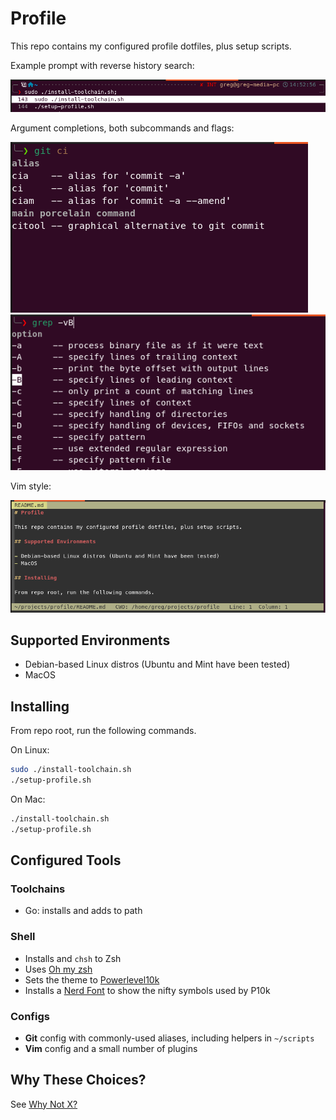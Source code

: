 # Profile

This repo contains my configured profile dotfiles, plus setup scripts.

Example prompt with reverse history search:

![alt text](docs/history_completion.png "Reverse history search with prompt")

Argument completions, both subcommands and flags:

![alt text](docs/git_subcommand_completion.png "Git subcommand completion")
![alt text](docs/grep_flag_completion.png "Grep flag completion")

Vim style:

![alt text](docs/vim.png "Vim styling")

## Supported Environments

- Debian-based Linux distros (Ubuntu and Mint have been tested)
- MacOS

## Installing

From repo root, run the following commands.

On Linux:

```sh
sudo ./install-toolchain.sh
./setup-profile.sh
```

On Mac:

```sh
./install-toolchain.sh
./setup-profile.sh
```

## Configured Tools

### Toolchains

- Go: installs and adds to path

### Shell

- Installs and `chsh` to Zsh
- Uses [Oh my zsh](https://ohmyz.sh/)
- Sets the theme to [Powerlevel10k](https://github.com/romkatv/powerlevel10k)
- Installs a [Nerd Font](https://github.com/ryanoasis/nerd-fonts) to show the nifty
  symbols used by P10k

### Configs

- **Git** config with commonly-used aliases, including helpers in `~/scripts`
- **Vim** config and a small number of plugins

## Why These Choices?

See [Why Not X?](docs/why-not.md)
